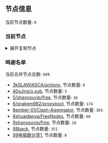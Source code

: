 
## 节点信息
当前节点数量: `0`
### 当前节点
<details>
  <summary>展开复制节点</summary>

    

</details>

### 鸣谢名单
当前合并节点总数: `669`
- [3kSLAWIASCA/actions](https://github.com/kSLAWIASCA/actions), 节点数量: `0`
- [40xJins/x.sub](https://github.com/0xJins/x.sub), 节点数量: `5`
- [5/shaoyouvip/free](https://github.com/shaoyouvip/free), 节点数量: `16`
- [6/snakem982/proxypool](https://github.com/snakem982/proxypool), 节点数量: `174`
- [8ember-01/Clash-Aggregator](https://github.com/ember-01/Clash-Aggregator), 节点数量: `303`
- [8shuaidaoya/FreeNodes](https://github.com/shuaidaoya/FreeNodes), 节点数量: `68`
- [9shaoyouvip/free](https://github.com/shaoyouvip/free), 节点数量: `16`
- [98back](https://github.com/firefoxmmx2/v2rayshare_subcription), 节点数量: `351`
- [99电报群分享1](https://github.com/cdddbc/getAirport), 节点数量: `0`



